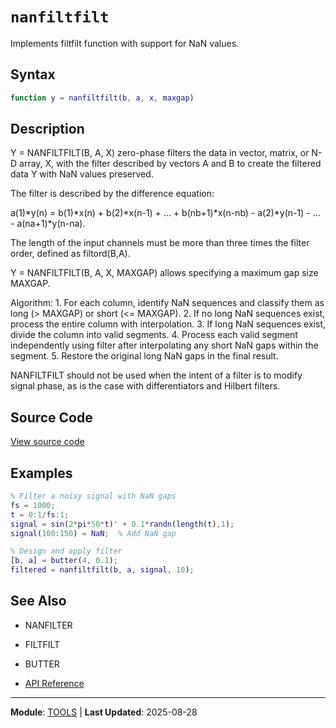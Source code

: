 # `nanfiltfilt`

Implements filtfilt function with support for NaN values.

## Syntax

```matlab
function y = nanfiltfilt(b, a, x, maxgap)
```

## Description

Y = NANFILTFILT(B, A, X) zero-phase filters the data in vector, matrix, or N-D array, X, with the filter described by vectors A and B to create the filtered data Y with NaN values preserved.

The filter is described by the difference equation:

a(1)*y(n) = b(1)*x(n) + b(2)*x(n-1) + ... + b(nb+1)*x(n-nb) - a(2)*y(n-1) - ... - a(na+1)*y(n-na).

The length of the input channels must be more than three times the filter order, defined as filtord(B,A).

Y = NANFILTFILT(B, A, X, MAXGAP) allows specifying a maximum gap size MAXGAP.

Algorithm: 1. For each column, identify NaN sequences and classify them as long (> MAXGAP) or short (<= MAXGAP). 2. If no long NaN sequences exist, process the entire column with interpolation. 3. If long NaN sequences exist, divide the column into valid segments. 4. Process each valid segment independently using filter after interpolating any short NaN gaps within the segment. 5. Restore the original long NaN gaps in the final result.

NANFILTFILT should not be used when the intent of a filter is to modify signal phase, as is the case with differentiators and Hilbert filters.

## Source Code

[View source code](https://github.com/BSICoS/biosigmat/tree/main/src/tools/nanfiltfilt.m)

## Examples

```matlab
% Filter a noisy signal with NaN gaps
fs = 1000;
t = 0:1/fs:1;
signal = sin(2*pi*50*t)' + 0.1*randn(length(t),1);
signal(100:150) = NaN;  % Add NaN gap

% Design and apply filter
[b, a] = butter(4, 0.1);
filtered = nanfiltfilt(b, a, signal, 10);
```

## See Also

- NANFILTER
- FILTFILT
- BUTTER

- [API Reference](../index.md)

---

**Module**: [TOOLS](index.md) | **Last Updated**: 2025-08-28

